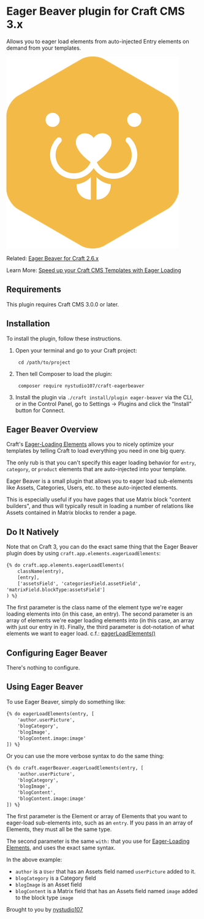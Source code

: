 # Eager Beaver plugin for Craft CMS 3.x

Allows you to eager load elements from auto-injected Entry elements on demand from your templates.

![Screenshot](./resources/img/plugin-logo.png)

Related: [Eager Beaver for Craft 2.6.x](https://github.com/nystudio107/eagerbeaver)

Learn More: [Speed up your Craft CMS Templates with Eager Loading](https://nystudio107.com/blog/speed-up-your-craft-cms-templates-with-eager-loading)
## Requirements

This plugin requires Craft CMS 3.0.0 or later.

## Installation

To install the plugin, follow these instructions.

1. Open your terminal and go to your Craft project:

        cd /path/to/project

2. Then tell Composer to load the plugin:

        composer require nystudio107/craft-eagerbeaver

3. Install the plugin via `./craft install/plugin eager-beaver` via the CLI, or in the Control Panel, go to Settings → Plugins and click the “Install” button for Connect.

## Eager Beaver Overview

Craft's [Eager-Loading Elements](https://craftcms.com/docs/templating/eager-loading-elements) allows you to nicely optimize your templates by telling Craft to load everything you need in one big query.

The only rub is that you can't specify this eager loading behavior for `entry`, `category`, or `product` elements that are auto-injected into your template.

Eager Beaver is a small plugin that allows you to eager load sub-elements like Assets, Categories, Users, etc. to these auto-injected elements.

This is especially useful if you have pages that use Matrix block "content builders", and thus will typically result in loading a number of relations like Assets contained in Matrix blocks to render a page.

## Do It Natively

Note that on Craft 3, you can do the exact same thing that the Eager Beaver plugin does by using `craft.app.elements.eagerLoadElements`:

```twig
{% do craft.app.elements.eagerLoadElements(
    className(entry),
    [entry],
    ['assetsField', 'categoriesField.assetField', 'matrixField.blockType:assetsField']
) %}
```

The first parameter is the class name of the element type we're eager loading elements into (in this case, an entry). The second parameter is an array of elements we're eager loading elements into (in this case, an array with just our entry in it). Finally, the third parameter is dot-notation of what elements we want to eager load. c.f.: [eagerLoadElements()](https://docs.craftcms.com/api/v3/craft-services-elements.html#public-methods)

## Configuring Eager Beaver

There's nothing to configure.

## Using Eager Beaver

To use Eager Beaver, simply do something like:

```twig
{% do eagerLoadElements(entry, [
    'author.userPicture',
    'blogCategory',
    'blogImage',
    'blogContent.image:image'
]) %}
```

Or you can use the more verbose syntax to do the same thing:

```twig
{% do craft.eagerBeaver.eagerLoadElements(entry, [
    'author.userPicture',
    'blogCategory',
    'blogImage',
    'blogContent',
    'blogContent.image:image'
]) %}
```

The first parameter is the Element or array of Elements that you want to eager-load sub-elements into, such as an `entry`. If you pass in an array of Elements, they must all be the same type.

The second parameter is the same `with:` that you use for [Eager-Loading Elements](https://craftcms.com/docs/templating/eager-loading-elements), and uses the exact same syntax.

In the above example:
 - `author` is a `User` that has an Assets field named `userPicture` added to it.
 - `blogCategory` is a Category field
 - `blogImage` is an Asset field
 - `blogContent` is a Matrix field that has an Assets field named `image` added to the block type `image`

Brought to you by [nystudio107](https://nystudio107.com)
